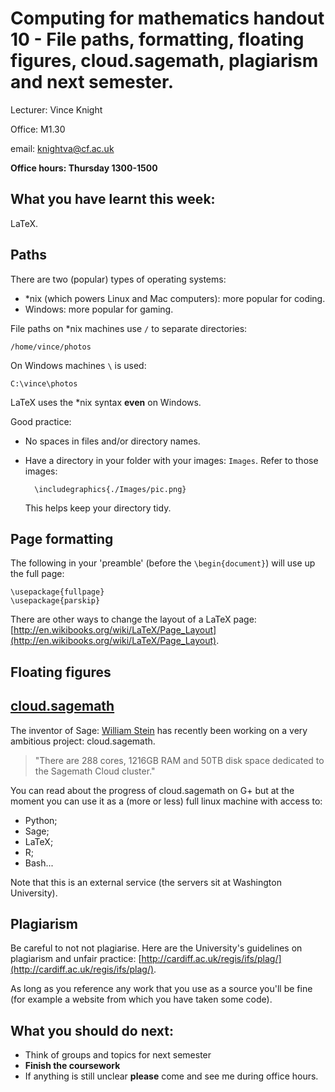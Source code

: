 # Computing for mathematics handout 10 - File paths, formatting, floating figures, cloud.sagemath, plagiarism and next semester.
Lecturer: Vince Knight

Office: M1.30

email: knightva@cf.ac.uk

**Office hours: Thursday 1300-1500**

## What you have learnt this week:

LaTeX.

## Paths

There are two (popular) types of operating systems:

- *nix (which powers Linux and Mac computers): more popular for coding.
- Windows: more popular for gaming.

File paths on *nix machines use `/` to separate directories:

    /home/vince/photos

On Windows machines `\` is used:

    C:\vince\photos

LaTeX uses the *nix syntax **even** on Windows.

Good practice:

- No spaces in files and/or directory names.
- Have a directory in your folder with your images: `Images`. Refer to those images:

        \includegraphics{./Images/pic.png}

    This helps keep your directory tidy.

## Page formatting

The following in your 'preamble' (before the `\begin{document}`) will use up the full page:

    \usepackage{fullpage}
    \usepackage{parskip}

There are other ways to change the layout of a LaTeX page: [http://en.wikibooks.org/wiki/LaTeX/Page_Layout](http://en.wikibooks.org/wiki/LaTeX/Page_Layout).

## Floating figures

## [cloud.sagemath](https://cloud.sagemath.com/)

The inventor of Sage: [William Stein](http://goo.gl/bkzDDP) has recently been working on a very ambitious project: cloud.sagemath.

> "There are 288 cores, 1216GB RAM and 50TB disk space dedicated to the Sagemath Cloud cluster."

You can read about the progress of cloud.sagemath on G+ but at the moment you can use it as a (more or less) full linux machine with access to:

- Python;
- Sage;
- LaTeX;
- R;
- Bash...

Note that this is an external service (the servers sit at Washington University).

## Plagiarism

Be careful to not not plagiarise. Here are the University's guidelines on plagiarism and unfair practice: [http://cardiff.ac.uk/regis/ifs/plag/](http://cardiff.ac.uk/regis/ifs/plag/).

As long as you reference any work that you use as a source you'll be fine (for example a website from which you have taken some code).

## What you should do next:

- Think of groups and topics for next semester
- **Finish the coursework**
- If anything is still unclear **please** come and see me during office hours.
